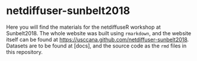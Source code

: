 # netdiffuser-sunbelt2018

Here you will find the materials for the netdiffuseR workshop at Sunbelt2018. The whole website was built using `rmarkdown`, and the website itself can be found at https://usccana.github.com/netdiffuser-sunbelt2018. Datasets are to be found at [docs], and the source code as the `rmd` files in this repository.

